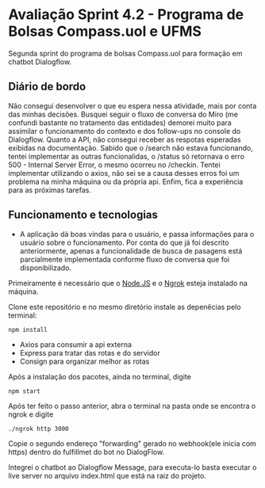 
# Avaliação Sprint 4.2 - Programa de Bolsas Compass.uol e UFMS

Segunda sprint do programa de bolsas Compass.uol para formação em chatbot Dialogflow.

## Diário de bordo

Não consegui desenvolver o que eu espera nessa atividade, mais por conta das minhas decisões. Busquei seguir o fluxo de conversa do Miro (me confundi bastante no tratamento das entidades) demorei muito para assimilar o funcionamento do contexto e dos follow-ups no console do Dialogflow. 
    Quanto a API, não consegui receber as respotas esperadas exibidas na documentação. Sabido que o /search não estava funcionando, tentei implementar as outras funcionalidas, o /status só retornava o erro 500 - Internal Server Error, o mesmo ocorreu no /checkin. Tentei implementar utilizando o axios, não sei se a causa desses erros foi um problema na minha máquina ou da própria api. Enfim, fica a experiência para as próximas tarefas. 

## Funcionamento e tecnologias

- A aplicação dá boas vindas para o usuário, e passa informações para o usuário sobre o funcionamento. Por conta do que já foi descrito anteriormente, apenas a funcionalidade de busca de pasagens está parcialmente implementada conforme fluxo de conversa que foi disponibilizado.
 
Primeiramente é necessário que o [Node.JS](https://nodejs.org/en/) e o [Ngrok](https://ngrok.com/) esteja instalado na máquina. 
  
  
  Clone este repositório e no mesmo diretório instale as depenêcias pelo terminal:

  ```
  npm install
  ```

  - Axios para consumir a api externa
  - Express para tratar das rotas e do servidor
  - Consign para organizar melhor as rotas 



  Após a instalação dos pacotes, ainda no terminal, digite
  ```
  npm start 
  ```

  Após ter feito o passo anterior, abra o terminal na pasta onde se encontra o ngrok e digite
```
./ngrok http 3000
  ```
 Copie o segundo endereço "forwarding" gerado no webhook(ele inicia com https) dentro do fulfillmet do bot no DialogFlow.

 Integrei o chatbot ao Dialogflow Message, para executa-lo basta executar o live server no arquivo index.html que está na raiz do projeto.